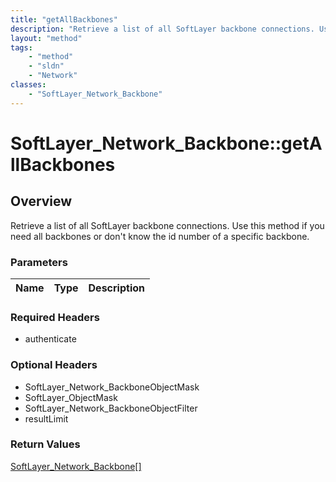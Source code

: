 ```yaml
---
title: "getAllBackbones"
description: "Retrieve a list of all SoftLayer backbone connections. Use this method if you need all backbones or don't know the id nu... "
layout: "method"
tags:
    - "method"
    - "sldn"
    - "Network"
classes:
    - "SoftLayer_Network_Backbone"
---
```

# SoftLayer_Network_Backbone::getAllBackbones
## Overview 
Retrieve a list of all SoftLayer backbone connections. Use this method if you need all backbones or don't know the id number of a specific backbone. 

### Parameters 
|Name | Type | Description |
| --- | --- | --- |


### Required Headers
* authenticate

### Optional Headers
* SoftLayer_Network_BackboneObjectMask
* SoftLayer_ObjectMask
* SoftLayer_Network_BackboneObjectFilter
* resultLimit

### Return Values
<a href='/reference/datatypes/SoftLayer_Network_Backbone'>SoftLayer_Network_Backbone[] </a>
